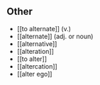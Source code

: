 ## Other
- [[to alternate]] (v.)
- [[alternate]] (adj. or noun)
- [[alternative]]
- [[alteration]]
- [[to alter]]
- [[altercation]]
- [[alter ego]]